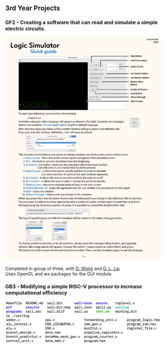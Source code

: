 ## 3rd Year Projects

### GF2 - Creating a software that can read and simulate a simple electric circuits.

![userguide made for the project](https://github.com/KevSr/cambridge-proj-ug/blob/master/3rd/GF2/userguide.jpg)

Completed in group of three, with [D. Wong](https://www.linkedin.com/in/daren-wong-06aa2a121/) and [D. L. Lai](https://www.linkedin.com/in/deeloon-lai/).  
Uses OpenGL and wx packages for the GUI module.


### GB3 - Modifying a simple RISC-V processor to increase computational efficiency

![imagelist including files that has been odified](https://github.com/KevSr/cambridge-proj-ug/blob/master/3rd/GB3/imagelist.jpg)
